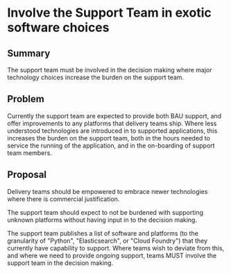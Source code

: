 # Involve the Support Team in exotic software choices

## Summary

The support team must be involved in the decision making where major technology choices increase the burden on the support team.

## Problem

Currently the support team are expected to provide both BAU support, and offer improvements to any platforms that delivery teams ship. Where less understood technologies are introduced in to supported applications, this increases the burden on the support team, both in the hours needed to service the running of the application, and in the on-boarding of support team members.

## Proposal

Delivery teams should be empowered to embrace newer technologies where there is commercial justification.

The support team should expect to not be burdened with supporting unknown platforms without having input in to the decision making.

The support team publishes a list of software and platforms (to the granularity of "Python", "Elasticsearch", or "Cloud Foundry") that they currently have capability to support. Where teams wish to deviate from this, and where we need to provide ongoing support, teams MUST involve the support team in the decision making.
